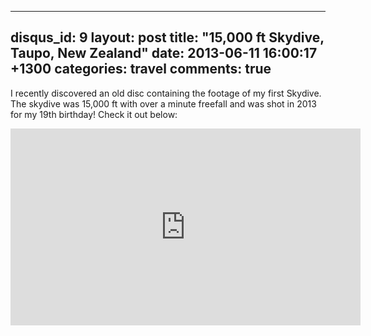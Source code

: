 
---
disqus_id: 9
layout: post
title:  "15,000 ft Skydive, Taupo, New Zealand"
date:   2013-06-11 16:00:17 +1300
categories: travel
comments: true
---

I recently discovered an old disc containing the footage of my first Skydive. 
The skydive was 15,000 ft with over a minute freefall and was shot in 2013 for my 19th birthday!
Check it out below:

<iframe width="560" height="315" src="https://www.youtube.com/embed/UE13qW-fMZ0" frameborder="0" allow="autoplay; encrypted-media" allowfullscreen></iframe>
